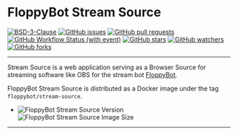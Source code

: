 # FloppyBot Stream Source

[![BSD-3-Clause](https://img.shields.io/github/license/rGunti/FloppyBot-StreamSource)](https://github.com/rGunti/FloppyBot-StreamSource/blob/master/LICENSE)
[![GitHub issues](https://img.shields.io/github/issues/rGunti/FloppyBot-StreamSource)](https://github.com/rGunti/FloppyBot-StreamSource/issues)
[![GitHub pull requests](https://img.shields.io/github/issues-pr/rGunti/FloppyBot-StreamSource.svg?style=flat)](https://github.com/rGunti/FloppyBot-StreamSource/pulls)
[![GitHub Workflow Status (with event)](https://img.shields.io/github/actions/workflow/status/rGunti/FloppyBot-StreamSource/.github%2Fworkflows%2Fbuild-test.yaml)](https://github.com/rGunti/FloppyBot-StreamSource/actions/workflows/build-test.yaml)
[![GitHub stars](https://img.shields.io/github/stars/rGunti/FloppyBot-StreamSource.svg?style=social&label=Stars&style=plastic)]()
[![GitHub watchers](https://img.shields.io/github/watchers/rGunti/FloppyBot-StreamSource.svg?style=social&label=Watch&style=plastic)]()
[![GitHub forks](https://img.shields.io/github/forks/rGunti/FloppyBot-StreamSource.svg?style=social&label=Fork&style=plastic)]()

---

Stream Source is a web application serving as a Browser Source for streaming software like OBS for the stream bot [FloppyBot][floppybot].

FloppyBot Stream Source is distributed as a Docker image under the tag `floppybot/stream-source`.

- ![FloppyBot Stream Source Version](https://img.shields.io/docker/v/floppybot/stream-source?logo=docker&label=FloppyBot%20Stream%20Source)
  ![FloppyBot Stream Source Image Size](https://img.shields.io/docker/image-size/floppybot/stream-source/latest)

---

[floppybot]: https://github.com/rgunti/floppybot
